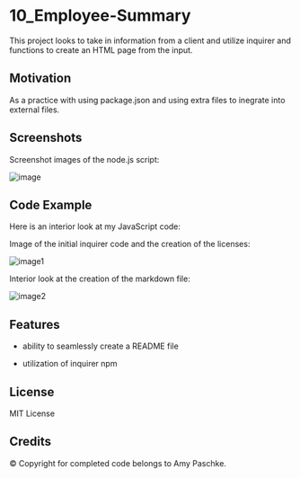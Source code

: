 # 10_Employee-Summary

This project looks to take in information from a client and utilize inquirer and functions to create an HTML page from the input.

## Motivation

As a practice with using package.json and using extra files to inegrate into external files.

## Screenshots

Screenshot images of the node.js script:

![image](https://user-images.githubusercontent.com/70075341/100549160-de0dc800-3236-11eb-82b6-ce941759537e.JPG)

## Code Example

Here is an interior look at my JavaScript code:

Image of the initial inquirer code and the creation of the licenses:

![image1](https://user-images.githubusercontent.com/70075341/100549252-815edd00-3237-11eb-901f-8baafb229065.JPG)

Interior look at the creation of the markdown file:

![image2](https://user-images.githubusercontent.com/70075341/100549254-81f77380-3237-11eb-9b75-ab1a3068bfc6.JPG)

## Features

- ability to seamlessly create a README file

- utilization of inquirer npm

## License

MIT License

## Credits

&copy; Copyright for completed code belongs to Amy Paschke.
